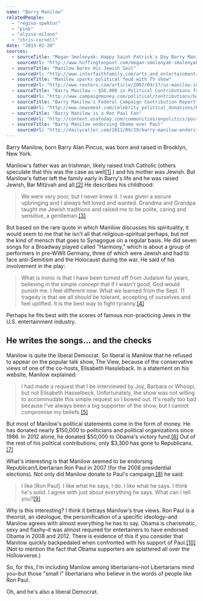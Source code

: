 ```yaml
---
name: "Barry Manilow"
relatedPeople:
  - "regina-spektor"
  - "pink"
  - "alyssa-milano"
  - "chris-cornell"
date: "2013-02-20"
sources:
  - sourceTitle: "Megan Smolenyak: Happy Saint Patrick's Day Barry Manilow!"
    sourceUrl: "http://www.huffingtonpost.com/megan-smolenyak-smolenyak/happy-st-patricks-day-bar_b_490971.html"
  - sourceTitle: "Manilow Bares His Jewish Soul"
    sourceUrl: "http://www.interfaithfamily.com/arts_and_entertainment/popular_culture/Manilow_Bares_His_Jewish_Soul.shtml"
  - sourceTitle: "Manilow sparks political feud with TV show"
    sourceUrl: "http://www.reuters.com/article/2007/09/17/us-manilow-idUSN1734188820070917"
  - sourceTitle: "Barry Manilow – $50,000 in Political Contributions for 2012"
    sourceUrl: "http://www.campaignmoney.com/political/contributions/barry-manilow.asp?cycle=12"
  - sourceTitle: "Barry Manilow's Federal Campaign Contribution Report"
    sourceUrl: "http://www.newsmeat.com/celebrity_political_donations/Barry_Manilow.php"
  - sourceTitle: "Barry Manilow is a Ron Paul Fan"
    sourceUrl: "http://content.usatoday.com/communities/onpolitics/post/2011/09/ron-paul-barry-manilow-presidential-race-/1#.URGXbugZ-Bg"
  - sourceTitle: "Barry Manilow endorsing Obama over Paul"
    sourceUrl: "http://dailycaller.com/2011/09/29/barry-manilow-endorsing-obama-over-paul/"
---
```


Barry Manilow, born Barry Alan Pincus, was born and raised in Brooklyn, New York.

Manilow's father was an Irishman, likely raised Irish Catholic (others speculate that this was the case as well<a class="source-citation" href="#http://www.huffingtonpost.com/megan-smolenyak-smolenyak/happy-st-patricks-day-bar_b_490971.html" title="Megan Smolenyak: Happy Saint Patrick&apos;s Day Barry Manilow!">[1]</a> ) and his mother was Jewish. But Manilow's father left the family early in Barry's life and he was raised Jewish, Bar Mitzvah and all.<a class="source-citation" href="#http://www.huffingtonpost.com/megan-smolenyak-smolenyak/happy-st-patricks-day-bar_b_490971.html" title="Megan Smolenyak: Happy Saint Patrick&apos;s Day Barry Manilow!">[2]</a> He describes his childhood:

>We were very poor, but I never knew it. I was given a secure upbringing and I always felt loved and wanted. Grandma and Grandpa taught me Jewish traditions and raised me to be polite, caring and sensitive, a gentleman.<a class="source-citation" href="#http://www.interfaithfamily.com/arts_and_entertainment/popular_culture/Manilow_Bares_His_Jewish_Soul.shtml" title="Manilow Bares His Jewish Soul">[3]</a>

But based on the rare quote in which Manilow discusses his spirituality, it would seem to me that he isn't all that religious–spiritual perhaps, but not the kind of mensch that goes to Synagogue on a regular basis. He did seven songs for a Broadway played called "Harmony," which is about a group of performers in pre-WWII Germany, three of which were Jewish and had to face anti-Semitism and the Holocaust during the war. He said of his involvement in the play:

>What is ironic is that I have been turned off from Judaism for years, believing in the simple concept that if I wasn't good, God would punish me. I feel different now. What we learned from the Sept. 11 tragedy is that we all should be tolerant, accepting of ourselves and feel uplifted. It is the best way to fight tyranny.<a class="source-citation" href="#http://www.interfaithfamily.com/arts_and_entertainment/popular_culture/Manilow_Bares_His_Jewish_Soul.shtml" title="Manilow Bares His Jewish Soul">[4]</a>

Perhaps he fits best with the scores of famous non-practicing Jews in the U.S. entertainment industry.


## He writes the songs… and the checks

Manilow is quite the liberal Democrat. So liberal is Manilow that he refused to appear on the popular talk show, The View, because of the conservative views of one of the co-hosts, Elisabeth Hassleback. In a statement on his website, Manilow explained:

>I had made a request that I be interviewed by Joy, Barbara or Whoopi, but not Elisabeth Hasselbeck. Unfortunately, the show was not willing to accommodate this simple request so I bowed out. It's really too bad because I've always been a big supporter of the show, but I cannot compromise my beliefs.<a class="source-citation" href="#http://www.reuters.com/article/2007/09/17/us-manilow-idUSN1734188820070917" title="Manilow sparks political feud with TV show">[5]</a>

But most of Manilow's political statements come in the form of money. He has donated nearly $150,000 to politicians and political organizations since 1986. In 2012 alone, he donated $50,000 to Obama's victory fund.<a class="source-citation" href="#http://www.campaignmoney.com/political/contributions/barry-manilow.asp?cycle=12" title="Barry Manilow – $50,000 in Political Contributions for 2012">[6]</a> Out of the rest of his political contributions, only $3,300 has gone to Republicans.<a class="source-citation" href="#http://www.newsmeat.com/celebrity_political_donations/Barry_Manilow.php" title="Barry Manilow&apos;s Federal Campaign Contribution Report">[7]</a>

What's interesting is that Manilow seemed to be endorsing Republican/Libertarian Ron Paul in 2007 (for the 2008 presidential elections). Not only did Manilow donate to Paul's campaign,<a class="source-citation" href="#http://www.newsmeat.com/celebrity_political_donations/Barry_Manilow.php" title="Barry Manilow&apos;s Federal Campaign Contribution Report">[8]</a> he said:

>I like [Ron Paul]. I like what he says, I do. I like what he says. I think he's solid. I agree with just about everything he says. What can I tell you?<a class="source-citation" href="#http://content.usatoday.com/communities/onpolitics/post/2011/09/ron-paul-barry-manilow-presidential-race-/1#.URGXbugZ-Bg" title="Barry Manilow is a Ron Paul Fan">[9]</a>

Why is this interesting? I think it betrays Manilow's true views. Ron Paul is a theorist, an ideologue, the personification of a specific ideology–and Manilow agrees with almost everything he has to say. Obama is charismatic, sexy and flashy–it was almost required for entertainers to have endorsed Obama in 2008 and 2012. There is evidence of this if you consider that Manilow quickly backpedaled when confronted with his support of Paul.<a class="source-citation" href="#http://dailycaller.com/2011/09/29/barry-manilow-endorsing-obama-over-paul/" title="Barry Manilow endorsing Obama over Paul">[10]</a> (Not to mention the fact that Obama supporters are splattered all over the Hollowverse.)

So, for this, I'm including Manilow among libertarians–not Libertarians mind you–but those "small l" libertarians who believe in the words of people like Ron Paul.

Oh, and he's also a liberal Democrat.